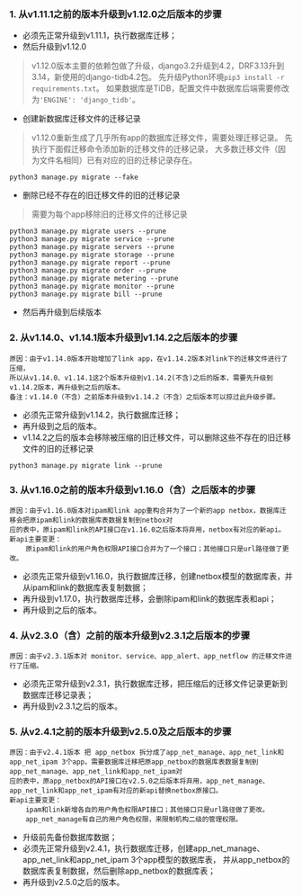 ### 1. 从v1.11.1之前的版本升级到v1.12.0之后版本的步骤
* 必须先正常升级到v1.11.1，执行数据库迁移；
* 然后升级到v1.12.0
>v1.12.0版本主要的依赖包做了升级，django3.2升级到4.2，DRF3.13升到3.14，新使用的django-tidb4.2包。
> 先升级Python环境`pip3 install -r requirements.txt`。
如果数据库是TiDB，配置文件中数据库后端需要修改为`'ENGINE': 'django_tidb'`。
* 创建新数据库迁移文件的迁移记录  
>v1.12.0重新生成了几乎所有app的数据库迁移文件，需要处理迁移记录。
先执行下面假迁移命令添加新的迁移文件的迁移记录，
大多数迁移文件（因为文件名相同）已有对应的旧的迁移记录存在。  
```
python3 manage.py migrate --fake
```

* 删除已经不存在的旧迁移文件的旧的迁移记录
>需要为每个app移除旧的迁移文件的迁移记录
```
python3 manage.py migrate users --prune
python3 manage.py migrate service --prune
python3 manage.py migrate servers --prune
python3 manage.py migrate storage --prune
python3 manage.py migrate report --prune
python3 manage.py migrate order --prune
python3 manage.py migrate metering --prune
python3 manage.py migrate monitor --prune
python3 manage.py migrate bill --prune
```
* 然后再升级到后续版本


### 2. 从v1.14.0、v1.14.1版本升级到v1.14.2之后版本的步骤
    原因：由于v1.14.0版本开始增加了link app，在v1.14.2版本对link下的迁移文件进行了压缩，
    所以从v1.14.0、v1.14.1这2个版本升级到v1.14.2(不含)之后的版本，需要先升级到v1.14.2版本，再升级到之后的版本。
    备注：v1.14.0（不含）之前版本升级到v1.14.2（不含）之后版本可以掠过此升级步骤。

* 必须先正常升级到v1.14.2，执行数据库迁移；
* 再升级到之后的版本。
* v1.14.2之后的版本会移除被压缩的旧迁移文件，可以删除这些不存在的旧迁移文件的旧的迁移记录
```
python3 manage.py migrate link --prune
```

### 3. 从v1.16.0之前的版本升级到v1.16.0（含）之后版本的步骤
    原因：由于v1.16.0版本对ipam和link app重构合并为了一个新的app netbox，数据库迁移会把原ipam和link的数据库表数据复制到netbox对
    应的表中，原ipam和link的API接口在v1.16.0之后版本将弃用，netbox有对应的新api。
    新api主要变更：
        原ipam和link的用户角色权限API接口合并为了一个接口；其他接口只是url路径做了更改。

* 必须先正常升级到v1.16.0，执行数据库迁移，创建netbox模型的数据库表，并从ipam和link的数据库表复制数据；
* 再升级到v1.17.0，执行数据库迁移，会删除ipam和link的数据库表和api；
* 再升级到之后的版本。


### 4. 从v2.3.0（含）之前的版本升级到v2.3.1之后版本的步骤
    原因：由于v2.3.1版本对 monitor、service、app_alert、app_netflow 的迁移文件进行了压缩。

* 必须先正常升级到v2.3.1，执行数据库迁移，把压缩后的迁移文件记录更新到数据库迁移记录表；
* 再升级到v2.3.1之后的版本。


### 5. 从v2.4.1之前的版本升级到v2.5.0及之后版本的步骤
    原因：由于v2.4.1版本 把 app_netbox 拆分成了app_net_manage、app_net_link和app_net_ipam 3个app，需要数据库迁移把原app_netbox的数据库表数据复制到app_net_manage、app_net_link和app_net_ipam对
    应的表中，原app_netbox的API接口在v2.5.0之后版本将弃用，app_net_manage、app_net_link和app_net_ipam有对应的新api替换netbox原接口。
    新api主要变更：
        ipam和link新增各自的用户角色权限API接口；其他接口只是url路径做了更改。
        app_net_manage有自己的用户角色权限，来限制机构二级的管理权限。

* 升级前先备份数据库数据；
* 必须先正常升级到v2.4.1，执行数据库迁移，创建app_net_manage、app_net_link和app_net_ipam 3个app模型的数据库表，
  并从app_netbox的数据库表复制数据，然后删除app_netbox的数据库表；
* 再升级到v2.5.0之后的版本。
